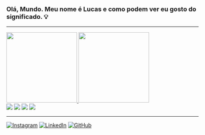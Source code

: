 ### Olá, Mundo. Meu nome é Lucas e como podem ver eu gosto do significado. 💡
***
<div>
  <!-- My GitHub Status -->
  <a href="https://github.com/luxlucas">
    <picture>
      <source
        srcset="https://github-readme-stats.vercel.app/api?username=luxlucas&show_icons=true&include_all_commits=true&theme=github_dark&hide_border=true"
        media="(prefers-color-scheme: dark)"
      />
      <source
        srcset="https://github-readme-stats.vercel.app/api?username=luxlucas&show_icons=true&include_all_commits=true&theme=default&hide_border=true"
        media="(prefers-color-scheme: light), (prefers-color-scheme: no-preference)"
      />
      <img height="185em" src="https://github-readme-stats.vercel.app/api?username=luxlucas&show_icons=true&hide_border=true"/>
    </picture>
  </a>
  <!-- My Top Languages -->
  <a href="https://github.com/luxlucas">
    <picture>
      <source
        srcset="https://github-readme-stats.vercel.app/api/top-langs/?username=luxlucas&layout=compact&theme=github_dark&hide_border=true#gh-dark-mode-only"
        media="(prefers-color-scheme: dark)"
      />
      <source
        srcset="https://github-readme-stats.vercel.app/api/top-langs/?username=luxlucas&layout=compact&hide_border=true#gh-light-mode-only"
        media="(prefers-color-scheme: light), (prefers-color-scheme: no-preference)"
      />
      <img height="185em" src="https://github-readme-stats.vercel.app/api/top-langs/?username=luxlucas&layout=compact&hide_border=true" />
    </picture>
  </a>
</div>
<!--Minhas linguagens de programação atuais-->
<div>
  <div>
    <img src="https://img.shields.io/badge/Python-3776AB?style=for-the-badge&logo=python&logoColor=white">
    <img src="https://img.shields.io/badge/JavaScript-F7DF1E?style=for-the-badge&logo=javascript&logoColor=black">
    <img src="https://img.shields.io/badge/HTML5-E34F26?style=for-the-badge&logo=html5&logoColor=white">
    <img src="https://img.shields.io/badge/CSS3-5C2D91?style=for-the-badge&logo=css3&logoColor=white">
  </div>
  
***

  [![Instagram](https://img.shields.io/badge/Instagram-E4405F?style=for-the-badge&logo=instagram&logoColor=white)](https://www.instagram.com/_lux_lucas/)
  [![LinkedIn](https://img.shields.io/badge/LinkedIn-0077B5?style=for-the-badge&logo=linkedin&logoColor=white)](https://www.linkedin.com/in/lucas-fl%C3%B4res-360a142a9/)
  [![GitHub](https://img.shields.io/badge/GitHub-100000?style=for-the-badge&logo=github&logoColor=white)](https://github.com/LuxLucas)
